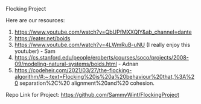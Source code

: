 Flocking Project

Here are our resources:
1) https://www.youtube.com/watch?v=QbUPfMXXQIY&ab_channel=dante
2) https://eater.net/boids
3) https://www.youtube.com/watch?v=4LWmRuB-uNU (I really enjoy this youtuber) - Sam
4) https://cs.stanford.edu/people/eroberts/courses/soco/projects/2008-09/modeling-natural-systems/boids.html - Adnan
5) https://codeheir.com/2021/03/27/the-flocking-algorithm/#:~:text=Flocking%20is%20a%20behaviour%20that,%3A%20 separation%2C%20 alignment%20and%20 cohesion.

Repo Link for Project:
https://github.com/SammyWint/FlockingProject


